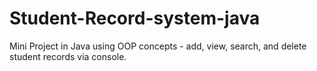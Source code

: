 # Student-Record-system-java
Mini Project in Java using OOP concepts - add, view, search, and delete student records via console.
